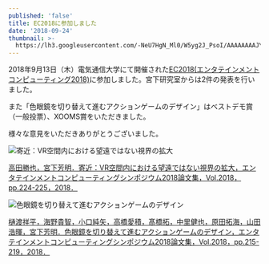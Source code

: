 ```yaml
---
published: 'false'
title: EC2018に参加しました
date: '2018-09-24'
thumbnail: >-
  https://lh3.googleusercontent.com/-NeU7HgN_Ml0/W5yg2J_PsoI/AAAAAAAAJYU/qu0FeX7WMoA3rbrIQBHEDo_1CRQq0pjpwCE0YBhgL/0K1A8557.JPG
---
```

2018年9月13日（木）電気通信大学にて開催された[EC2018(エンタテインメントコンピューティング2018)](http://ec2018.entcomp.org/)に参加しました。宮下研究室からは2件の発表を行いました。

また「色眼鏡を切り替えて進むアクションゲームのデザイン」はベストデモ賞（一般投票）、XOOMS賞をいただきました。

様々な意見をいただきありがとうございました。

![寄近：VR空間内における望遠ではない視界の拡大](https://lh3.googleusercontent.com/-UJ5fmN5t-CA/W5xlMekA9kI/AAAAAAAAJF8/yEapWrDeuMgmjw-7R3AxGJNgQW-fG-QpQCE0YBhgL/0K1A7718.JPG)

[高田勝也，宮下芳明．寄近：VR空間内における望遠ではない視界の拡大，エンタテインメントコンピューティングシンポジウム2018論文集，Vol.2018，pp.224-225，2018．](https://research.miyashita.com/papers/D200)

![色眼鏡を切り替えて進むアクションゲームのデザイン](https://lh3.googleusercontent.com/-AYE69wAyJNA/W6hiBGXm5bI/AAAAAAAAKFE/lK4lqY74u0MMVsNGS7Hi9PnMQcHWZC_3ACE0YBhgL/DnHWzSdUwAEQFMU.jpg)

[樋渡祥平，海野貴智，小口純矢，高橋愛積，髙橋拓，中里健也，原田拓海，山田浩暉，宮下芳明．色眼鏡を切り替えて進むアクションゲームのデザイン，エンタテインメントコンピューティングシンポジウム2018論文集，Vol.2018，pp.215-219，2018．](https://research.miyashita.com/papers/D201)
